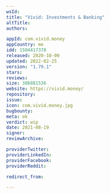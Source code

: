 ```yaml
---
wsId: 
title: "Vivid: Investments & Banking"
altTitle: 
authors:

appId: com.vivid.money
appCountry: me
idd: 1504417378
released: 2020-10-09
updated: 2022-02-25
version: "1.79.1"
stars: 
reviews: 
size: 386881536
website: https://vivid.money/
repository: 
issue: 
icon: com.vivid.money.jpg
bugbounty: 
meta: ok
verdict: wip
date: 2021-08-19
signer: 
reviewArchive:

providerTwitter: 
providerLinkedIn: 
providerFacebook: 
providerReddit: 

redirect_from:

---
```


